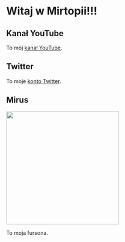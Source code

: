 # Witaj w Mirtopii!!!

## Kanał YouTube

To mój [kanał YouTube](https://www.youtube.com/channel/UCeTvOuwLO13485K-SqRUeww).

## Twitter

To moje [konto Twitter](https://twitter.com/MirusFromAvalar).

## Mirus

<img src="https://user-images.githubusercontent.com/100873896/156645354-34401a67-713f-4666-825b-622091734078.png" width="300" height="300">

To moja fursona.

